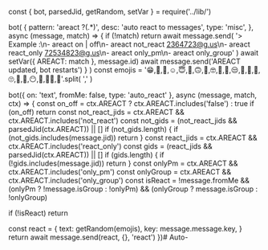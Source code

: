const { bot, parsedJid, getRandom, setVar } = require('../lib/')

bot(
  {
    pattern: 'areact ?(.*)',
    desc: 'auto react to messages',
    type: 'misc',
  },
  async (message, match) => {
    if (!match)
      return await message.send(
        '> Example :\n- areact on | off\n- areact not_react 2364723@g.us\n- areact react_only 72534823@g.us\n- areact only_pm\n- areact only_group'
      )
    await setVar({ AREACT: match }, message.id)
    await message.send('AREACT updated, bot restarts')
  }
)
const emojis =
  '😁,🥹,🥲,☺️,😇,🙂,🙃,🥸,🤓,🙁,🥳,😒,🥶,🤔,🫨,🙄,🤫,🤥,😶,🫥,😶‍🌫,🥶'.split(
    ','
  )

bot({ on: 'text', fromMe: false, type: 'auto_react' }, async (message, match, ctx) => {
  const on_off = ctx.AREACT ? ctx.AREACT.includes('false') : true
  if (on_off) return
  const not_react_jids = ctx.AREACT && ctx.AREACT.includes('not_react')
  const not_gids = (not_react_jids && parsedJid(ctx.AREACT)) || []
  if (not_gids.length) {
    if (not_gids.includes(message.jid)) return
  }
  const react_jids = ctx.AREACT && ctx.AREACT.includes('react_only')
  const gids = (react_jids && parsedJid(ctx.AREACT)) || []
  if (gids.length) {
    if (!gids.includes(message.jid)) return
  }
  const onlyPm = ctx.AREACT && ctx.AREACT.includes('only_pm')
  const onlyGroup = ctx.AREACT && ctx.AREACT.includes('only_group')
  const isReact =
    !message.fromMe &&
    (onlyPm ? !message.isGroup : !onlyPm) &&
    (onlyGroup ? message.isGroup : !onlyGroup)

  if (!isReact) return

  const react = {
    text: getRandom(emojis),
    key: message.message.key,
  }
  return await message.send(react, {}, 'react')
})# Auto-

